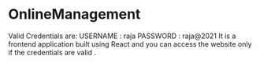 # OnlineManagement
Valid Credentials are:
USERNAME : raja 
PASSWORD : raja@2021 
It is a frontend application built using React and you can access the website only if the credentials are valid .
